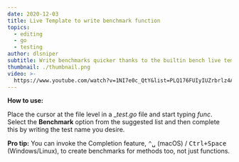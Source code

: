 ```yaml
---
date: 2020-12-03
title: Live Template to write benchmark function
topics:
  - editing
  - go
  - testing
author: dlsniper
subtitle: Write benchmarks quicker thanks to the builtin bench live template.
thumbnail: ./thumbnail.png
video: >-
  https://www.youtube.com/watch?v=1NI7e0c_QtY&list=PLQ176FUIyIUZrbrlz4AY1V8VzBJKZyVlW&index=54
---
```


**How to use:**

Place the cursor at the file level in a \__test.go_ file and start typing _func_. Select the **Benchmark** option from the suggested list and then complete this by writing the test name you desire.

**Pro tip:** You can invoke the Completion feature, <kbd>⌃␣</kbd> (macOS) / <kbd>Ctrl+Space</kbd> (Windows/Linux), to create benchmarks for methods too, not just functions.
